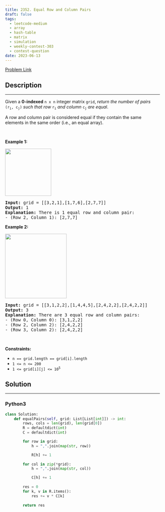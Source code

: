 ```yaml
---
title: 2352. Equal Row and Column Pairs
draft: false
tags: 
  - leetcode-medium
  - array
  - hash-table
  - matrix
  - simulation
  - weekly-contest-303
  - contest-question
date: 2023-06-13
---
```


[Problem Link](https://leetcode.com/problems/equal-row-and-column-pairs/)

## Description

---
<p>Given a <strong>0-indexed</strong> <code>n x n</code> integer matrix <code>grid</code>, <em>return the number of pairs </em><code>(r<sub>i</sub>, c<sub>j</sub>)</code><em> such that row </em><code>r<sub>i</sub></code><em> and column </em><code>c<sub>j</sub></code><em> are equal</em>.</p>

<p>A row and column pair is considered equal if they contain the same elements in the same order (i.e., an equal array).</p>

<p>&nbsp;</p>
<p><strong class="example">Example 1:</strong></p>
<img alt="" src="https://assets.leetcode.com/uploads/2022/06/01/ex1.jpg" style="width: 150px; height: 153px;" />
<pre>
<strong>Input:</strong> grid = [[3,2,1],[1,7,6],[2,7,7]]
<strong>Output:</strong> 1
<strong>Explanation:</strong> There is 1 equal row and column pair:
- (Row 2, Column 1): [2,7,7]
</pre>

<p><strong class="example">Example 2:</strong></p>
<img alt="" src="https://assets.leetcode.com/uploads/2022/06/01/ex2.jpg" style="width: 200px; height: 209px;" />
<pre>
<strong>Input:</strong> grid = [[3,1,2,2],[1,4,4,5],[2,4,2,2],[2,4,2,2]]
<strong>Output:</strong> 3
<strong>Explanation:</strong> There are 3 equal row and column pairs:
- (Row 0, Column 0): [3,1,2,2]
- (Row 2, Column 2): [2,4,2,2]
- (Row 3, Column 2): [2,4,2,2]
</pre>

<p>&nbsp;</p>
<p><strong>Constraints:</strong></p>

<ul>
	<li><code>n == grid.length == grid[i].length</code></li>
	<li><code>1 &lt;= n &lt;= 200</code></li>
	<li><code>1 &lt;= grid[i][j] &lt;= 10<sup>5</sup></code></li>
</ul>


## Solution

---
### Python3
``` py title='equal-row-and-column-pairs'
class Solution:
    def equalPairs(self, grid: List[List[int]]) -> int:
        rows, cols = len(grid), len(grid[0])
        R = defaultdict(int)
        C = defaultdict(int)

        for row in grid:
            h = ",".join(map(str, row))

            R[h] += 1
        
        for col in zip(*grid):
            h = ",".join(map(str, col))

            C[h] += 1
        
        res = 0
        for k, v in R.items():
            res += v * C[k]
        
        return res


```

